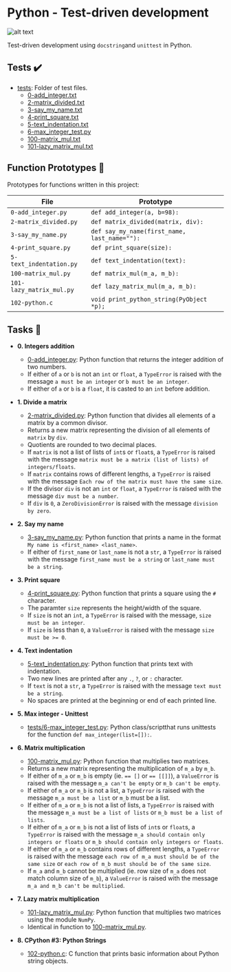 # Python - Test-driven development
![alt text](https://s3.amazonaws.com/intranet-projects-files/holbertonschool-higher-level_programming+/246/giphy-4.gif)

Test-driven development using `docstring`and `unittest` in Python.

## Tests :heavy_check_mark:

* [tests](./tests): Folder of test files. 
  * [0-add_integer.txt](./tests/0-add_integer.txt)
  * [2-matrix_divided.txt](./tests/2-matrix_divided.txt)
  * [3-say_my_name.txt](./tests/3-say_my_name.txt)
  * [4-print_square.txt](./tests/4-print_square.txt)
  * [5-text_indentation.txt](./tests/text_indentation.txt)
  * [6-max_integer_test.py](./tests/6-max_integer_test.py)
  * [100-matrix_mul.txt](./tests/100-matrix_mul.txt)
  * [101-lazy_matrix_mul.txt](./tests/101-lazy_matrix_mul.txt)

## Function Prototypes :floppy_disk:

Prototypes for functions written in this project:

| File                     | Prototype                                    |
| ------------------------ | -------------------------------------------- |
| `0-add_integer.py`       | `def add_integer(a, b=98):`                  |
| `2-matrix_divided.py`    | `def matrix_divided(matrix, div):`           |
| `3-say_my_name.py`       | `def say_my_name(first_name, last_name=""):` |
| `4-print_square.py`      | `def print_square(size):`                    |
| `5-text_indentation.py`  | `def text_indentation(text):`                |
| `100-matrix_mul.py`      | `def matrix_mul(m_a, m_b):`                  |
| `101-lazy_matrix_mul.py` | `def lazy_matrix_mul(m_a, m_b):`             |
| `102-python.c`           | `void print_python_string(PyObject *p);`     |

## Tasks :page_with_curl:

* **0. Integers addition**
  * [0-add_integer.py](./0-add_integer.py): Python function that returns the integer addition of two numbers.
  * If either of `a` or `b` is not an `int` or `float`, a `TypeError` is raised with the message `a must be an integer` or `b must be an integer`.
  * If either of `a` or `b` is a `float`, it is casted to an `int` before addition.

* **1. Divide a matrix**
  * [2-matrix_divided.py](./2-matrix_divided.py): Python function that divides all elements of a matrix by a common divisor.
  * Returns a new matrix representing the division of all elements of `matrix` by `div`.
  * Quotients are rounded to two decimal places.
  * If `matrix` is not a list of lists of `int`s or `float`s, a `TypeError` is raised with the message `matrix must be a matrix (list of lists) of
  integers/floats`.
  * If `matrix` contains rows of different lengths, a `TypeError` is raised with the message `Each row of the matrix must have the same size`.
  * If the divisor `div` is not an `int` or `float`, a `TypeError` is raised with the message `div must be a number`.
  * If `div` is `0`, a `ZeroDivisionError` is raised with the message `division by zero`.

* **2. Say my name**
  * [3-say_my_name.py](./3-say_my_name.py): Python function that prints a name in the format `My name is <first_name> <last_name>`.
  * If either of `first_name` or `last_name` is not a `str`, a `TypeError` is raised with the message `first_name must be a string` or `last_name must be a string`.

* **3. Print square**
  * [4-print_square.py](./4-print_square.py): Python function that prints a square using the `#` character.
  * The paramter `size` represents the height/width of the square.
  * If `size` is not an `int`, a `TypeError` is raised  with the message, `size must be an integer`.
  * If `size` is less than `0`, a `ValueError` is raised with the message `size must be >= 0`.

* **4. Text indentation**
  * [5-text_indentation.py](./5-text_indentation.py): Python function that prints text with indentation.
  * Two new lines are printed after any `.`, `?`, or `:` character.
  * If `text` is not a `str`, a `TypeError` is raised with the message `text must be a string`.
  * No spaces are printed at the beginning or end of each printed line.

* **5. Max integer - Unittest**
  * [tests/6-max_integer_test.py](./tests/6-max_integer_text.py): Python class/scriptthat runs unittests for the function `def max_integer(list=[]):`.

* **6. Matrix multiplication**
  * [100-matrix_mul.py](./100-matrix_mul.py): Python function that multiplies two matrices.
  * Returns a new matrix representing the multiplication of `m_a` by `m_b`.
  * If either of `m_a` or `m_b` is empty (ie. `== []` or `== [[]]`), a `ValueError` is raised with the message `m_a can't be empty` or `m_b can't be empty`.
  * If either of `m_a` or `m_b` is not a list, a `TypeError` is raised with the message `m_a must be a list` or `m_b` must be a list.
  * If either of `m_a` or `m_b` is not a list of lists, a `TypeError` is raised with the message `m_a must be a list of lists` or `m_b must be a list of lists`.
  * If either of `m_a` or `m_b` is not a list of lists of `int`s or `float`s, a `TypeError` is raised with the message `m_a should contain only integers or floats` or `m_b should contain only integers or floats`.
  * If either of `m_a` or `m_b` contains rows of different lengths, a `TypeError` is raised with the message `each row of m_a must should be of the same size` or `each row of m_b must should be of the same size`.
  * If `m_a` and `m_b` cannot be multiplied (ie. row size of `m_a` does not match column size of `m_b`), a `ValueError` is raised with the message `m_a and m_b can't be multiplied`.

* **7. Lazy matrix multiplication**
  * [101-lazy_matrix_mul.py](./101-lazy_matrix_mul.py): Python function that multiplies two matrices using the module `NumPy`.
  * Identical in function to [100-matrix_mul.py](./100-matrix_mul.py).

* **8. CPython #3: Python Strings**
  * [102-python.c](./102-python.c): C function that prints basic information about Python string objects.
